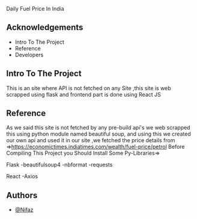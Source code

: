 
Daily Fuel Price In India



## Acknowledgements

 - Intro To The Project
 - Reference
 - Developers


## Intro To The Project

This is an site where API is not fetched on any Site ,this site is web scrapped using flask and frontend part is done using React JS

## Reference
  As we said this site is not fetched by any pre-build api's 
  we web scrapped this using python module named beautiful soup,
  and using this we created our own api and used it in our site
  ,we fetched the price details from 
  =>https://economictimes.indiatimes.com/wealth/fuel-price/petrol
  Before Compiling This Project you Should Install Some 
  Py-Libraries=>
   
   Flask
    -beautifulsoup4 
    -nbformat
    -requests
    
   React
    -Axios
   
  

## Authors
 
- [@Nifaz](https://www.github.com/nifazzz10)

